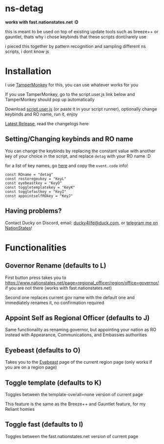 # ns-detag
**works with fast.nationstates.net :D**

this is meant to be used on top of existing update tools such as breeze++ or gauntlet, thats why i chose keybinds that these scripts dont/rarely use

i pieced this together by pattern recognition and sampling different ns scripts, i dont know js

# Installation
I use [TamperMonkey](https://www.tampermonkey.net/) for this, you can use whatever works for you

If you use TamperMonkey, go to the script.user.js link below and TamperMonkey should pop up automatically

Download [script.user.js](https://github.com/ducky4life/ns-detag/raw/main/script.user.js) (or paste it in your script runner), optionally change keybinds and RO name, run it, enjoy

[Latest Release](https://github.com/ducky4life/ns-detag/releases/latest), read the changelogs here

## Setting/Changing keybinds and RO name

You can change the keybinds by replacing the constant value with another key of your choice in the script, and replace `detag` with your RO name :D

for a list of key names, go [here](https://www.toptal.com/developers/keycode) and copy the `event.code` info!

```
const ROname = "detag"
const restoregovkey = "KeyL"
const eyebeastkey = "KeyO"
const toggletemplatekey = "KeyK"
const togglefastkey = "KeyI"
const appointselfROkey = "KeyJ"
```

## Having problems?

Contact Ducky on Discord, email: ducky4life@duck.com, or [telegram me on NationStates](https://www.nationstates.net/page=compose_telegram?tgto=ducky)!

# Functionalities

## Governor Rename (defaults to L)

First button press takes you to https://www.nationstates.net/page=regional_officer/region/office=governor/ if you are not there (works with fast.nationstates.net)
 
Second one replaces current gov name with the default one and immediately renames it, no confirmation required

## Appoint Self as Regional Officer (defaults to J)

Same functionality as renaming governor, but appointing your nation as RO instead with Appearance, Communications, and Embassies authorities

## Eyebeast (defaults to O)

Takes you to the [Eyebeast](https://eyebeast.calref.ca) page of the current region page (only works if you are on a region page)

## Toggle template (defaults to K)

Toggles between the template-overall=none version of current page

This feature is the same as the Breeze++ and Gauntlet feature, for my Reliant homies

## Toggle fast (defaults to I)

Toggles between the fast.nationstates.net version of current page
